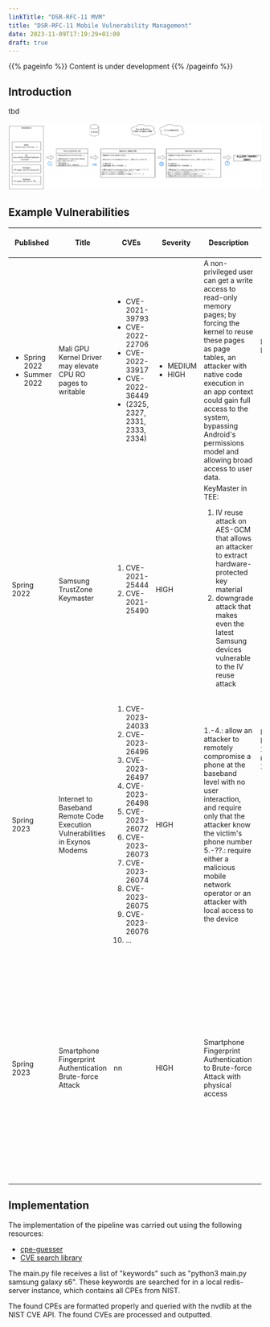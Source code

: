 ```yaml
---
linkTitle: "DSR-RFC-11 MVM"
title: "DSR-RFC-11 Mobile Vulnerability Management"
date: 2023-11-09T17:19:29+01:00
draft: true
---
```


{{% pageinfo %}}
Content is under development
{{% /pageinfo %}}

## Introduction
tbd

![mvm_pipeline](mvm_pipeline.png)

## Example Vulnerabilities

| Published | Title  | CVEs | Severity | Description | Affected Devices | Rule(s) for DSR | Needed Information to detect | CPE (via NVD)  | References |
|---|---|---|---|---|---|---|---|---|---|
| <ul><li>Spring 2022</li><li>Summer 2022</li></ul> | Mali GPU Kernel Driver may elevate CPU RO pages to writable | <ul><li>CVE-2021-39793</li><li>CVE-2022-22706</li><li>CVE-2022-33917</li><li>CVE-2022-36449</li><li>(2325, 2327, 2331, 2333, 2334) </li></ul> | <ul><li>MEDIUM</li><li>HIGH</li></ul> | A non-privileged user can get a write access to read-only memory pages; by forcing the kernel to reuse these pages as page tables, an attacker with native code execution in an app context could gain full access to the system, bypassing Android's permissions model and allowing broad access to user data. | Devices with Mali GPU: <ul><li>Pixel</li><li>Xiaomi</li><li>Oppo</li><li>...</li></ul> | WARN all devices with MALI GPU && tbd Patchlevel | <ul><li>GPU manufacturer and model</li><li>Android Security Bulletin </li></ul> | nn | https://googleprojectzero.blogspot.com/2022/11/mind-the-gap.html |
| Spring 2022 |  Samsung TrustZone Keymaster | <ol><li>CVE-2021-25444</li><li>CVE-2021-25490</li></ol> | HIGH | KeyMaster in TEE: <ol><li>IV reuse attack on AES-GCM that allows an attacker to extract hardware-protected key material</li><li>downgrade attack that makes even the latest Samsung devices vulnerable to the IV reuse attack</li></ol> | <ol><li> Galaxy S8, S9, S10, S20, and S21</li><li>all Samsung devices released with < Android P</li></ol>  |  <ol><li>DENY all SAMSUNG devices with SAMSUNG_PATCHLEVEL < SMR AUG-2021 Release 1</li><li>DENY all SAMSUNG devices with SAMSUNG_PATCHLEVEL < SMR Oct-2021 Release 1</li></ol> |  <ul><li>Samsung patch level information (ro.build.XXXX)</li><li>Samsung SMR</li></ul> | <ol><li>cpe:2.3:o:google:android:8.1:*:*:*:*:*:*:*; cpe:2.3:o:google:android:9.0:*:*:*:*:*:*:*; cpe:2.3:o:google:android:10.0:*:*:*:*:*:*:*</li><li>cpe:2.3:o:google:android:9.0:*:*:*:*:*:*:*; cpe:2.3:o:google:android:10.0:*:*:*:*:*:*:*; cpe:2.3:o:google:android:11.0:*:*:*:*:*:*:*</li></ol> |  <ul><li>https://eprint.iacr.org/2022/208.pdf</li><li>https://www.schneier.com/blog/archives/2022/03/samsung-encryption-flaw.html</li><li>https://security.samsungmobile.com/securityUpdate.smsb?year=2021&month=8</li></ul> |
|  Spring 2023 | Internet to Baseband Remote Code Execution Vulnerabilities in Exynos Modems | <ol><li>CVE-2023-24033</li><li>CVE-2023-26496</li><li>CVE-2023-26497</li><li>CVE-2023-26498</li><li>CVE-2023-26072</li><li>CVE-2023-26073</li><li>CVE-2023-26074</li><li>CVE-2023-26075</li><li>CVE-2023-26076</li><li>...</li></ol> | HIGH  | 1.-4.: allow an attacker to remotely compromise a phone at the baseband level with no user interaction, and require only that the attacker know the victim's phone number <br/> 5.-??.: require either a malicious mobile network operator or an attacker with local access to the device| Devices with Exynos 1280, 2200, 5300 modem (CVE-2023-28613):<ul><li>Google Pixel 6, 7</li><li>Samsung S22, M33, M13, M12, A71, A53, A33, A21s, A13, A12 and A04 series</li><li>Vivo S16, S15, S6, X70, X60 and X30</li><li>(Exynos Auto T5123)</li></ul> | 1.-4: <ul><li>WARN* GOOGLE_PIXEL models 6,7 with PATCHLEVEL < March 2023 </li><li>WARN* Samsung models S22, M33, ...</li><li>WARN* Vivo models S16, S15, ...</li> * turning off Wi-Fi calling and Voice-over-LTE (VoLTE) | <ul><li>device manufacturer & model </li><li>Android patch level</li><li>modem manufacturer & model </li><li>Android Security Bulletin</li><li>Samsung SMR</li> </ul> | <ul><li>cpe:2.3:o:samsung:exynos_1280_firmware:-:*:*:*:*:*:*:* on cpe:2.3:o:samsung:exynos_2200_firmware:-:*:*:*:*:*:*:*</li><li>cpe:2.3:o:samsung:exynos_2200_firmware:-:*:*:*:*:*:*:* on cpe:2.3:h:samsung:exynos_2200:-:*:*:*:*:*:*:*</li><li>cpe:2.3:o:samsung:exynos_modem_5300_firmware:-:*:*:*:*:*:*:* on cpe:2.3:h:samsung:exynos_modem_5300:-:*:*:*:*:*:*:*</li></ul>  | <ul><li>https://googleprojectzero.blogspot.com/2023/03/multiple-internet-to-baseband-remote-rce.html</li><li>https://semiconductor.samsung.com/support/quality-support/product-security-updates/</li><li>https://source.android.com/docs/security/bulletin/pixel/2023-03-01</li></ul>  |
|  Spring 2023 | Smartphone Fingerprint Authentication Brute-force Attack  | nn  | HIGH | Smartphone Fingerprint Authentication to Brute-force Attack with physical access | <ul><li>Xiaomi Mi 11 Ultra (Android 11)</li><li>Vivo X60 Pro (Android 11)</li><li>OnePlus 7 Pro (Android 11)</li><li>Oppo Reno Ace (Android 10)</li><li>Samsung Galaxy  S10+ (Android 9)</li><li>OnePlus 5T (Android 8)</li><li>Huawei Mate30 Pro 5G (HarmonyOS 2)</li><li>Huawei P40 (HarmonyOS 2)</li></ul>  |  tbd | <ul><li>Android version</li><li>Android version</li></ul>  | nn | https://arxiv.org/pdf/2305.10791.pdf  |


## Implementation

The implementation of the pipeline was carried out using the following resources:
* [cpe-guesser](https://github.com/cve-search/cpe-guesser)
* [CVE search library](https://nvdlib.com/en/latest/)

The main.py file receives a list of "keywords" such as "python3 main.py samsung galaxy s6". These keywords are searched for in a local redis-server instance, which contains all CPEs from NIST.

The found CPEs are formatted properly and queried with the nvdlib at the NIST CVE API. The found CVEs are processed and outputted.